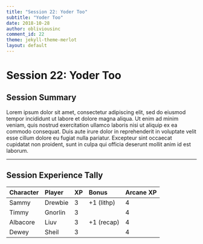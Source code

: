 ```yaml
---
title: "Session 22: Yoder Too"
subtitle: "Yoder Too"
date: 2018-10-28
author: obliviousinc
comment_id: 22
theme: jekyll-theme-merlot
layout: default
---
```


# Session 22: Yoder Too

## Session Summary

Lorem ipsum dolor sit amet, consectetur adipiscing elit, sed do eiusmod tempor incididunt ut labore et dolore magna aliqua. Ut enim ad minim veniam, quis nostrud exercitation ullamco laboris nisi ut aliquip ex ea commodo consequat. Duis aute irure dolor in reprehenderit in voluptate velit esse cillum dolore eu fugiat nulla pariatur. Excepteur sint occaecat cupidatat non proident, sunt in culpa qui officia deserunt mollit anim id est laborum.

* * *

## Session Experience Tally

| Character | Player  | XP  | Bonus       | Arcane XP |
|:--------- |:------- |:--- |:----------- |:--------- |
| Sammy     | Drewbie | 3   | +1 (lithp)  | 4         |
| Timmy     | Gnorlin | 3   |             | 4         |
| Albacore  | Liuv    | 3   | +1 (recap)  | 4         |
| Dewey     | Sheil   | 3   |             | 4         |